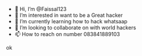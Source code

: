 - 👋 Hi, I’m @Faissal123
- 👀 I’m interested in want to be a Great hacker
- 🌱 I’m currently learning how to hack whatsaap
- 💞️ I’m looking to collaborate on with world hackers
- 📫 How to reach on number 083841889103



<!---
Faissal123/Faissal123 is a ✨ special ✨ repository because its `README.md` (this file) appears on your GitHub profile.
You can click the Preview link to take a look at your changes.
--->ok



